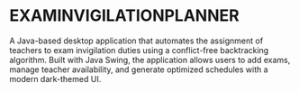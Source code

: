 # EXAMINVIGILATIONPLANNER
A Java-based desktop application that automates the assignment of teachers to exam invigilation duties using a conflict-free backtracking algorithm. Built with Java Swing, the application allows users to add exams, manage teacher availability, and generate optimized schedules with a modern dark-themed UI. 
